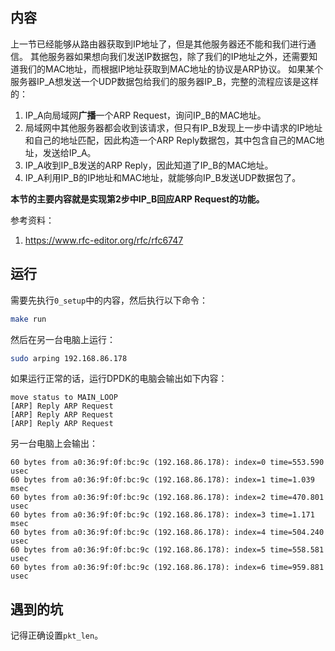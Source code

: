 ## 内容

上一节已经能够从路由器获取到IP地址了，但是其他服务器还不能和我们进行通信。
其他服务器如果想向我们发送IP数据包，除了我们的IP地址之外，还需要知道我们的MAC地址，而根据IP地址获取到MAC地址的协议是ARP协议。
如果某个服务器IP_A想发送一个UDP数据包给我们的服务器IP_B，完整的流程应该是这样的：
1. IP_A向局域网**广播**一个ARP Request，询问IP_B的MAC地址。
2. 局域网中其他服务器都会收到该请求，但只有IP_B发现上一步中请求的IP地址和自己的地址匹配，因此构造一个ARP Reply数据包，其中包含自己的MAC地址，发送给IP_A。
3. IP_A收到IP_B发送的ARP Reply，因此知道了IP_B的MAC地址。
4. IP_A利用IP_B的IP地址和MAC地址，就能够向IP_B发送UDP数据包了。

**本节的主要内容就是实现第2步中IP_B回应ARP Request的功能。**

参考资料：
1. https://www.rfc-editor.org/rfc/rfc6747

## 运行

需要先执行`0_setup`中的内容，然后执行以下命令：

```sh
make run
```

然后在另一台电脑上运行：

```sh
sudo arping 192.168.86.178
```

如果运行正常的话，运行DPDK的电脑会输出如下内容：

```
move status to MAIN_LOOP
[ARP] Reply ARP Request
[ARP] Reply ARP Request
[ARP] Reply ARP Request
```

另一台电脑上会输出：

```
60 bytes from a0:36:9f:0f:bc:9c (192.168.86.178): index=0 time=553.590 usec
60 bytes from a0:36:9f:0f:bc:9c (192.168.86.178): index=1 time=1.039 msec
60 bytes from a0:36:9f:0f:bc:9c (192.168.86.178): index=2 time=470.801 usec
60 bytes from a0:36:9f:0f:bc:9c (192.168.86.178): index=3 time=1.171 msec
60 bytes from a0:36:9f:0f:bc:9c (192.168.86.178): index=4 time=504.240 usec
60 bytes from a0:36:9f:0f:bc:9c (192.168.86.178): index=5 time=558.581 usec
60 bytes from a0:36:9f:0f:bc:9c (192.168.86.178): index=6 time=959.881 usec
```

## 遇到的坑

记得正确设置`pkt_len`。
